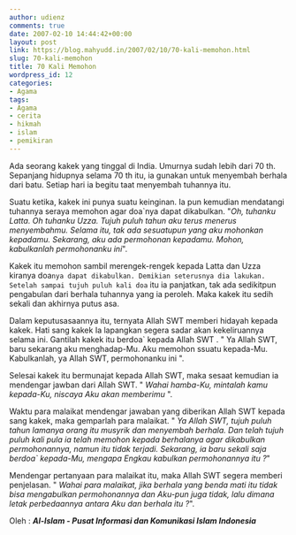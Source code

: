 ```yaml
---
author: udienz
comments: true
date: 2007-02-10 14:44:42+00:00
layout: post
link: https://blog.mahyudd.in/2007/02/10/70-kali-memohon.html
slug: 70-kali-memohon
title: 70 Kali Memohon
wordpress_id: 12
categories:
- Agama
tags:
- Agama
- cerita
- hikmah
- islam
- pemikiran
---
```


Ada seorang kakek yang tinggal di India. Umurnya sudah lebih dari 70 th. Sepanjang hidupnya selama 70 th itu, ia gunakan untuk menyembah berhala dari batu. Setiap hari ia begitu taat menyembah tuhannya itu. 




Suatu ketika, kakek ini punya suatu keinginan. Ia pun kemudian mendatangi tuhannya seraya memohon agar doa`nya dapat dikabulkan. "_Oh, tuhanku Latta. Oh tuhanku Uzza. Tujuh puluh tahun aku terus menerus menyembahmu. Selama itu, tak ada sesuatupun yang aku mohonkan kepadamu. Sekarang, aku ada permohonan kepadamu. Mohon, kabulkanlah permohonanku ini_". 




Kakek itu memohon sambil merengek-rengek kepada Latta dan Uzza kiranya doa`nya dapat dikabulkan. Demikian seterusnya dia lakukan. Setelah sampai tujuh puluh kali doa` itu ia panjatkan, tak ada sedikitpun pengabulan dari berhala tuhannya yang ia peroleh. Maka kakek itu sedih sekali dan akhirnya putus asa. 




Dalam keputusasaannya itu, ternyata Allah SWT memberi hidayah kepada kakek. Hati sang kakek Ia lapangkan segera sadar akan kekeliruannya selama ini. Gantilah kakek itu berdoa` kepada Allah SWT . " Ya Allah SWT, baru sekarang aku menghadap-Mu. Aku memohon ssuatu kepada-Mu. Kabulkanlah, ya Allah SWT, permohonanku ini ". 




Selesai kakek itu bermunajat kepada Allah SWT, maka sesaat kemudian ia mendengar jawban dari Allah SWT. " _Wahai hamba-Ku, mintalah kamu kepada-Ku, niscaya Aku akan memberimu_ ". 




Waktu para malaikat mendengar jawaban yang diberikan Allah SWT kepada sang kakek, maka gemparlah para malaikat. " _Ya Allah SWT, tujuh puluh tahun lamanya orang itu musyrik dan menyembah berhala. Dan telah tujuh puluh kali pula ia telah memohon kepada berhalanya agar dikabulkan permohonannya, namun itu tidak terjadi. Sekarang, ia baru sekali saja berdoa` kepada-Mu, mengapa Engkau kabulkan permohonannya itu ?_" 




Mendengar pertanyaan para malaikat itu, maka Allah SWT segera memberi penjelasan. " _Wahai para malaikat, jika berhala yang benda mati itu tidak bisa mengabulkan permohonannya dan Aku-pun juga tidak, lalu dimana letak perbedaannya antara Aku dan berhala itu ?_". 





Oleh :
**_Al-Islam - Pusat Informasi dan Komunikasi Islam Indonesia_**
